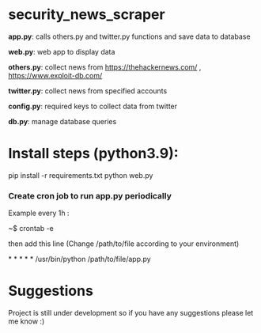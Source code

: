 # security_news_scraper

**app.py**: calls others.py and twitter.py functions and save data to database

**web.py**: web app to display data 

**others.py**: collect news from https://thehackernews.com/ , https://www.exploit-db.com/ 

**twitter.py**: collect news from specified accounts 

**config.py**: required keys to collect data from twitter

**db.py**: manage database queries

# Install steps (python3.9):
  pip install -r requirements.txt
  python web.py 

### Create cron job to run app.py periodically

Example every 1h :

~$ crontab -e

then add this line (Change /path/to/file according to your environment) 

\* \* \* \* \* /usr/bin/python /path/to/file/app.py

# Suggestions
Project is still under development so if you have any suggestions please let me know :)

